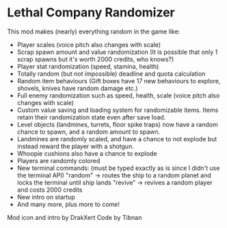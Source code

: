 # Lethal Company Randomizer

This mod makes (nearly) everything random in the game like:

- Player scales (voice pitch also changes with scale)
- Scrap spawn amount and value randomization (It is possible that only 1 scrap spawns but it's worth 2000 credits, who knows?)
- Player stat randomization (speed, stamina, health)
- Totally random (but not impossible) deadline and quota calculation
- Random item behaviours (Gift boxes have 17 new behaviours to explore, shovels, knives have random damage etc.)
- Full enemy randomization such as speed, health, scale (voice pitch also changes with scale)
- Custom value saving and loading system for randomizable items. Items retain their randomization state even after save load.
- Level objects (landmines, turrets, floor spike traps) now have a random chance to spawn, and a random amount to spawn.
- Landmines are randomly scaled, and have a chance to not explode but instead reward the player with a shotgun.
- Whoopie cushions also have a chance to explode
- Players are randomly colored
- New terminal commands: (must be typed exactly as is since I didn't use the terminal API) 
			"random" -> routes the ship to a random planet and locks the terminal until ship lands
			"revive" -> revives a random player and costs 2000 credits
- New intro on startup
- And many more, plus more to come!

Mod icon and intro by DrakXert
Code by Tibnan
